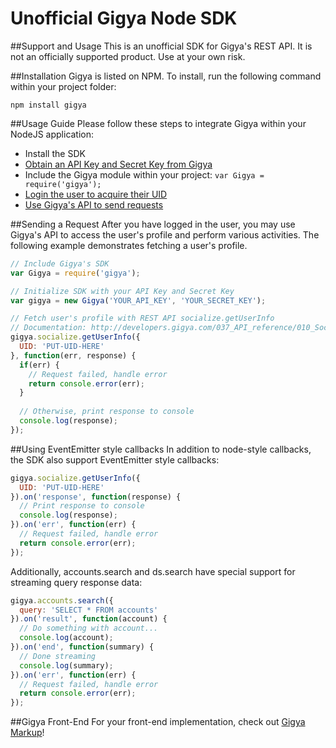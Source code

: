 Unofficial Gigya Node SDK
==============

##Support and Usage
This is an unofficial SDK for Gigya's REST API. It is not an officially supported product. Use at your own risk.

##Installation
Gigya is listed on NPM. To install, run the following command within your project folder:
```
npm install gigya
```

##Usage Guide
Please follow these steps to integrate Gigya within your NodeJS application:
- Install the SDK
- <a href="http://developers.gigya.com/010_Developer_Guide#API_Key_and_Site_Setup">Obtain an API Key and Secret Key from Gigya</a>
- Include the Gigya module within your project: `var Gigya = require('gigya');`
- <a href="http://developers.gigya.com/040_Demos/010_Social_Identity_Management/010_Social_Login/001_Basic_Social_Login">Login the user to acquire their UID</a>
- <a href="https://github.com/Gigya-Inc/node-gigya/blob/master/README.md#sending-a-request">Use Gigya's API to send requests</a>

##Sending a Request
After you have logged in the user, you may use Gigya's API to access the user's profile and perform various activities. The following example demonstrates fetching a user's profile.
````js
// Include Gigya's SDK
var Gigya = require('gigya');

// Initialize SDK with your API Key and Secret Key
var gigya = new Gigya('YOUR_API_KEY', 'YOUR_SECRET_KEY');

// Fetch user's profile with REST API socialize.getUserInfo
// Documentation: http://developers.gigya.com/037_API_reference/010_Socialize/socialize.getUserInfo
gigya.socialize.getUserInfo({
  UID: 'PUT-UID-HERE'
}, function(err, response) {
  if(err) {
    // Request failed, handle error
    return console.error(err);
  }
  
  // Otherwise, print response to console
  console.log(response);
});
````

##Using EventEmitter style callbacks
In addition to node-style callbacks, the SDK also support EventEmitter style callbacks:
````js
gigya.socialize.getUserInfo({
  UID: 'PUT-UID-HERE'
}).on('response', function(response) {
  // Print response to console
  console.log(response);
}).on('err', function(err) {
  // Request failed, handle error
  return console.error(err);
});
````

Additionally, accounts.search and ds.search have special support for streaming query response data:
````js
gigya.accounts.search({
  query: 'SELECT * FROM accounts'
}).on('result', function(account) {
  // Do something with account...
  console.log(account);
}).on('end', function(summary) {
  // Done streaming
  console.log(summary);
}).on('err', function(err) {
  // Request failed, handle error
  return console.error(err);
});
````

##Gigya Front-End
For your front-end implementation, check out [Gigya Markup](https://github.com/scotthovestadt/gigya-markup)!